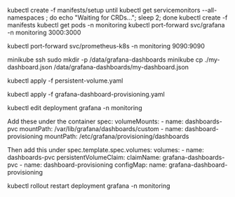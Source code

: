 kubectl create -f manifests/setup 
until kubectl get servicemonitors --all-namespaces ; do echo "Waiting for CRDs..."; sleep 2; done
kubectl create -f manifests
kubectl get pods -n monitoring
kubectl port-forward svc/grafana -n monitoring 3000:3000



kubectl port-forward svc/prometheus-k8s -n monitoring 9090:9090



minikube ssh
sudo mkdir -p /data/grafana-dashboards
minikube cp ./my-dashboard.json /data/grafana-dashboards/my-dashboard.json

kubectl apply -f persistent-volume.yaml

kubectl apply -f grafana-dashboard-provisioning.yaml


kubectl edit deployment grafana -n monitoring


Add these under the container spec:
        volumeMounts:
        - name: dashboards-pvc
          mountPath: /var/lib/grafana/dashboards/custom
        - name: dashboard-provisioning
          mountPath: /etc/grafana/provisioning/dashboards


Then add this under spec.template.spec.volumes:
      volumes:
      - name: dashboards-pvc
        persistentVolumeClaim:
          claimName: grafana-dashboards-pvc
      - name: dashboard-provisioning
        configMap:
          name: grafana-dashboard-provisioning


kubectl rollout restart deployment grafana -n monitoring


